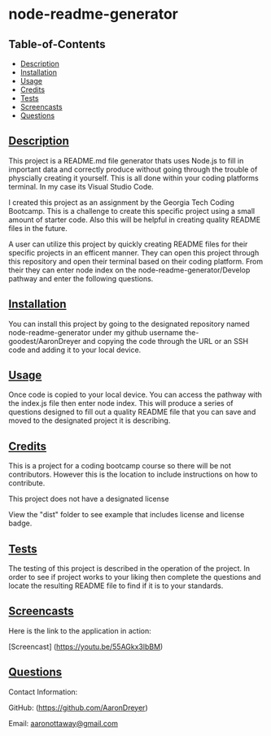 
  # node-readme-generator

  ## Table-of-Contents

  * [Description](#description)
  * [Installation](#installation)
  * [Usage](#usage)
  * [Credits](#credits)
  * [Tests](#tests)
  * [Screencasts](#screencasts)
  * [Questions](#questions)
  
  ## [Description](#table-of-contents)

  This project is a README.md file generator thats uses Node.js to fill in important data and correctly produce without going through the trouble of physcially creating it yourself. This is all done within your coding platforms terminal. In my case its Visual Studio Code.

  I created this project as an assignment by the Georgia Tech Coding Bootcamp. This is a challenge to create this specific project using a small amount of starter code. Also this will be helpful in creating quality README files in the future.

  A user can utilize this project by quickly creating README files for their specific projects in an efficent manner. They can open this project through this repository and open their terminal based on their coding platform. From their they can enter node index on the node-readme-generator/Develop pathway and enter the following questions.

  ## [Installation](#table-of-contents)

  You can install this project by going to the designated repository named node-readme-generator under my github username the-goodest/AaronDreyer and copying the code through the URL or an SSH code and adding it to your local device.

  ## [Usage](#table-of-contents)

  Once code is copied to your local device. You can access the pathway with the index.js file then enter node index. This will produce a series of questions designed to fill out a quality README file that you can save and moved to the designated project it is describing.
  
  ## [Credits](#table-of-contents)

  This is a project for a coding bootcamp course so there will be not contributors. However this is the location to include instructions on how to contribute.

  This project does not have a designated license

  View the "dist" folder to see example that includes license and license badge.
  
  ## [Tests](#table-of-contents)

  The testing of this project is described in the operation of the project. In order to see if project works to your liking then complete the questions and locate the resulting README file to find if it is to your standards.

  ## [Screencasts](#table-of-contents)

  Here is the link to the application in action:

  [Screencast] (https://youtu.be/55AGkx3lbBM)

  ## [Questions](#table-of-contents)

  Contact Information:

  GitHub: (https://github.com/AaronDreyer)

  Email: aaronottaway@gmail.com
